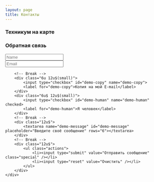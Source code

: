 ```yaml
---
layout: page
title: Контакты
---
```


<section>
	<h3>Техникум на карте</h3>
	<script type="text/javascript" charset="utf-8" async src="https://api-maps.yandex.ru/services/constructor/1.0/js/?sid=izk_Pvy16Qp9bqxb3Yjeh66CXTFGPTLD&amp;width=503&amp;height=646&amp;lang=ru_RU&amp;sourceType=constructor&amp;scroll=true"></script>
</section>

<section>
<h3>Обратная связь</h3>
<form method="" action="#">
	<div class="row uniform">
		<div class="6u 12u$(xsmall)">
			<input type="text" name="demo-name" id="demo-name" value="" placeholder="Name" />
		</div>
		<div class="6u$ 12u$(xsmall)">
			<input type="email" name="demo-email" id="demo-email" value="" placeholder="Email" />
		</div>

		<!-- Break -->
		<div class="6u 12u$(small)">
			<input type="checkbox" id="demo-copy" name="demo-copy">
			<label for="demo-copy">Копия на мой E-mail</label>
		</div>
		<div class="6u$ 12u$(small)">
			<input type="checkbox" id="demo-human" name="demo-human" checked>
			<label for="demo-human">Я человек</label>
		</div>
		<!-- Break -->
		<div class="12u$">
			<textarea name="demo-message" id="demo-message" placeholder="Введите своё сообщение" rows="6"></textarea>
		</div>
		<!-- Break -->
		<div class="12u$">
			<ul class="actions">
				<li><input type="submit" value="Отправить сообщение" class="special" /></li>
				<li><input type="reset" value="Очистить" /></li>
			</ul>
		</div>
	</div>
</form>
</section>